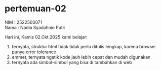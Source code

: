  # pertemuan-02<br>
 NIM : 2522500071<br>
 Nama : Nadia Syadahnie Putri<br>

 Hari ini, Kamis 02.Okt.2025 kami belajar:<br>
 1) ternyata, struktur html tidak tidak perlu ditulis lengkap, karena browser punya error tolerance<br>
 2) emmet, ternyata ngetik kode jauh lebih cepat dan mudah digunakan<br>
 3) ternyata ada simbol-simbol yang bisa di tambahkan di web<br>